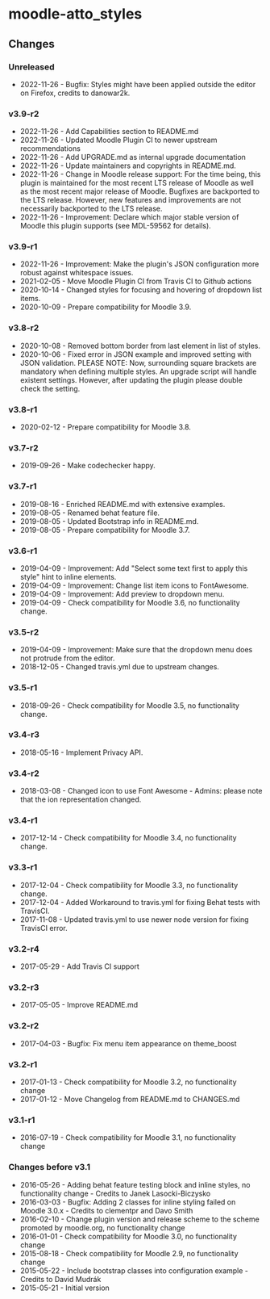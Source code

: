 moodle-atto_styles
==================

Changes
-------

### Unreleased

* 2022-11-26 - Bugfix: Styles might have been applied outside the editor on Firefox, credits to danowar2k.

### v3.9-r2

* 2022-11-26 - Add Capabilities section to README.md
* 2022-11-26 - Updated Moodle Plugin CI to newer upstream recommendations
* 2022-11-26 - Add UPGRADE.md as internal upgrade documentation
* 2022-11-26 - Update maintainers and copyrights in README.md.
* 2022-11-26 - Change in Moodle release support:
               For the time being, this plugin is maintained for the most recent LTS release of Moodle as well as the most recent major release of Moodle.
               Bugfixes are backported to the LTS release. However, new features and improvements are not necessarily backported to the LTS release.
* 2022-11-26 - Improvement: Declare which major stable version of Moodle this plugin supports (see MDL-59562 for details).

### v3.9-r1

* 2022-11-26 - Improvement: Make the plugin's JSON configuration more robust against whitespace issues.
* 2021-02-05 - Move Moodle Plugin CI from Travis CI to Github actions
* 2020-10-14 - Changed styles for focusing and hovering of dropdown list items.
* 2020-10-09 - Prepare compatibility for Moodle 3.9.

### v3.8-r2

* 2020-10-08 - Removed bottom border from last element in list of styles.
* 2020-10-06 - Fixed error in JSON example and improved setting with JSON validation.
               PLEASE NOTE: Now, surrounding square brackets are mandatory when defining multiple styles.
                            An upgrade script will handle existent settings. However, after updating the plugin
                            please double check the setting.

### v3.8-r1

* 2020-02-12 - Prepare compatibility for Moodle 3.8.

### v3.7-r2

* 2019-09-26 - Make codechecker happy.

### v3.7-r1

* 2019-08-16 - Enriched README.md with extensive examples.
* 2019-08-05 - Renamed behat feature file.
* 2019-08-05 - Updated Bootstrap info in README.md.
* 2019-08-05 - Prepare compatibility for Moodle 3.7.

### v3.6-r1

* 2019-04-09 - Improvement: Add "Select some text first to apply this style" hint to inline elements.
* 2019-04-09 - Improvement: Change list item icons to FontAwesome.
* 2019-04-09 - Improvement: Add preview to dropdown menu.
* 2019-04-09 - Check compatibility for Moodle 3.6, no functionality change.

### v3.5-r2

* 2019-04-09 - Improvement: Make sure that the dropdown menu does not protrude from the editor.
* 2018-12-05 - Changed travis.yml due to upstream changes.

### v3.5-r1

* 2018-09-26 - Check compatibility for Moodle 3.5, no functionality change.

### v3.4-r3

* 2018-05-16 - Implement Privacy API.

### v3.4-r2

* 2018-03-08 - Changed icon to use Font Awesome - Admins: please note that the ion representation changed.

### v3.4-r1

* 2017-12-14 - Check compatibility for Moodle 3.4, no functionality change.

### v3.3-r1

* 2017-12-04 - Check compatibility for Moodle 3.3, no functionality change.
* 2017-12-04 - Added Workaround to travis.yml for fixing Behat tests with TravisCI.
* 2017-11-08 - Updated travis.yml to use newer node version for fixing TravisCI error.

### v3.2-r4

* 2017-05-29 - Add Travis CI support

### v3.2-r3

* 2017-05-05 - Improve README.md

### v3.2-r2

* 2017-04-03 - Bugfix: Fix menu item appearance on theme_boost

### v3.2-r1

* 2017-01-13 - Check compatibility for Moodle 3.2, no functionality change
* 2017-01-12 - Move Changelog from README.md to CHANGES.md

### v3.1-r1

* 2016-07-19 - Check compatibility for Moodle 3.1, no functionality change

### Changes before v3.1

* 2016-05-26 - Adding behat feature testing block and inline styles, no functionality change - Credits to Janek Lasocki-Biczysko
* 2016-03-03 - Bugfix: Adding 2 classes for inline styling failed on Moodle 3.0.x - Credits to clementpr and Davo Smith
* 2016-02-10 - Change plugin version and release scheme to the scheme promoted by moodle.org, no functionality change
* 2016-01-01 - Check compatibility for Moodle 3.0, no functionality change
* 2015-08-18 - Check compatibility for Moodle 2.9, no functionality change
* 2015-05-22 - Include bootstrap classes into configuration example - Credits to David Mudrák
* 2015-05-21 - Initial version
